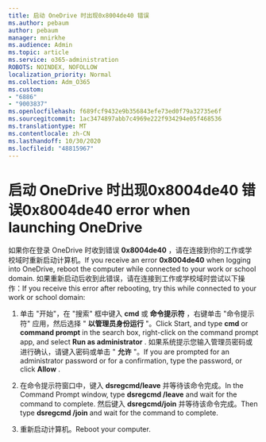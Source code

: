 ```yaml
---
title: 启动 OneDrive 时出现0x8004de40 错误
ms.author: pebaum
author: pebaum
manager: mnirkhe
ms.audience: Admin
ms.topic: article
ms.service: o365-administration
ROBOTS: NOINDEX, NOFOLLOW
localization_priority: Normal
ms.collection: Adm_O365
ms.custom:
- "6886"
- "9003837"
ms.openlocfilehash: f689fcf9432e9b356843efe73ed0f79a32735e6f
ms.sourcegitcommit: 1ac3474897abb7c4969e222f934294e05f468536
ms.translationtype: MT
ms.contentlocale: zh-CN
ms.lasthandoff: 10/30/2020
ms.locfileid: "48815967"
---
```

# <a name="0x8004de40-error-when-launching-onedrive"></a><span data-ttu-id="d7f23-102">启动 OneDrive 时出现0x8004de40 错误</span><span class="sxs-lookup"><span data-stu-id="d7f23-102">0x8004de40 error when launching OneDrive</span></span>

<span data-ttu-id="d7f23-103">如果你在登录 OneDrive 时收到错误 **0x8004de40** ，请在连接到你的工作或学校域时重新启动计算机。</span><span class="sxs-lookup"><span data-stu-id="d7f23-103">If you receive an error **0x8004de40** when  logging into OneDrive, reboot the computer while connected to your work or school domain.</span></span> <span data-ttu-id="d7f23-104">如果重新启动后收到此错误，请在连接到工作或学校域时尝试以下操作：</span><span class="sxs-lookup"><span data-stu-id="d7f23-104">If you receive this error after rebooting, try this while connected to your work or school domain:</span></span>

1. <span data-ttu-id="d7f23-105">单击 "开始"，在 "搜索" 框中键入 **cmd** 或 **命令提示符**  ，右键单击 "命令提示符" 应用，然后选择 "  **以管理员身份运行** "。</span><span class="sxs-lookup"><span data-stu-id="d7f23-105">Click Start, and type **cmd** or **command prompt**  in the search  box, right-click on the command prompt app, and select  **Run as administrator** .</span></span> <span data-ttu-id="d7f23-106">如果系统提示您输入管理员密码或进行确认，请键入密码或单击 " **允许** "。</span><span class="sxs-lookup"><span data-stu-id="d7f23-106">If you are prompted for an administrator password or for a confirmation, type the password, or click **Allow** .</span></span>  

2. <span data-ttu-id="d7f23-107">在命令提示符窗口中，键入 **dsregcmd/leave**  并等待该命令完成。</span><span class="sxs-lookup"><span data-stu-id="d7f23-107">In the Command Prompt window, type **dsregcmd /leave**  and wait for the command to complete.</span></span> <span data-ttu-id="d7f23-108">然后键入 **dsregcmd/join** 并等待该命令完成。</span><span class="sxs-lookup"><span data-stu-id="d7f23-108">Then type **dsregcmd /join** and wait for the command to complete.</span></span>
3. <span data-ttu-id="d7f23-109">重新启动计算机。</span><span class="sxs-lookup"><span data-stu-id="d7f23-109">Reboot your computer.</span></span>
